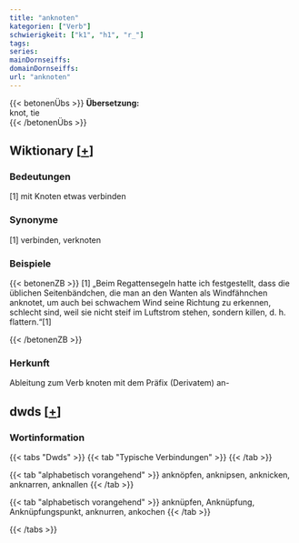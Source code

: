 ```yaml
---
title: "anknoten"
kategorien: ["Verb"]
schwierigkeit: ["k1", "h1", "r_"]
tags:
series:
mainDornseiffs:
domainDornseiffs:
url: "anknoten"
---
```


{{< betonenÜbs >}}
**Übersetzung:**  
knot, tie  
{{< /betonenÜbs >}}

## Wiktionary [[+](https://de.wiktionary.org/wiki/anknoten)]

### Bedeutungen
[1] mit Knoten etwas verbinden  

### Synonyme
[1] verbinden, verknoten  

### Beispiele
{{< betonenZB >}}
[1] „Beim Regattensegeln hatte ich festgestellt, dass die üblichen Seitenbändchen, die man an den Wanten als Windfähnchen anknotet, um auch bei schwachem Wind seine Richtung zu erkennen, schlecht sind, weil sie nicht steif im Luftstrom stehen, sondern killen, d. h. flattern.“[1]  

{{< /betonenZB >}}
### Herkunft
Ableitung zum Verb knoten mit dem Präfix (Derivatem)  an-  



## dwds [[+](https://www.dwds.de/wb/anknoten)]

### Wortinformation
{{< tabs "Dwds" >}}
{{< tab "Typische Verbindungen" >}}
{{< /tab >}}

{{< tab "alphabetisch vorangehend" >}}
anknöpfen, anknipsen, anknicken, anknarren, anknallen
{{< /tab >}}

{{< tab "alphabetisch vorangehend" >}}
anknüpfen, Anknüpfung, Anknüpfungspunkt, anknurren, ankochen
{{< /tab >}}

{{< /tabs >}}

